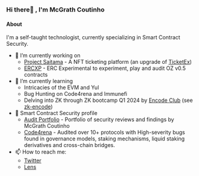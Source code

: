### Hi there👋 , I'm McGrath Coutinho

#### About
I'm a self-taught technologist, currently specializing in Smart Contract Security.  


- 🔭 I’m currently working on
  - [Project Saitama](https://github.com/rpenn/saitama) - A NFT ticketing platform (an upgrade of [TicketEx](https://github.com/mcgrathcoutinho/ticket-ex))
  - [ERCXP](https://github.com/mcgrathcoutinho/ERCXP) - ERC Experimental to experiment, play and audit OZ v0.5 contracts
- 🌱 I’m currently learning
  - Intricacies of the EVM and Yul
  - Bug Hunting on Code4rena and Immunefi
  - Delving into ZK through ZK bootcamp Q1 2024 by [Encode Club](https://twitter.com/encodeclub) (see [zk-encode](https://github.com/mcgrathcoutinho/zk-encode))
- 📝 Smart Contract Security profile
  - [Audit Portfolio](https://github.com/mcgrathcoutinho/audit-portfolio) - Portfolio of security reviews and findings by McGrath Coutinho
  - [Code4rena](https://code4rena.com/@MrPotatoMagic) - Audited over 10+ protocols with High-severity bugs found in governance models, staking mechanisms, liquid staking derivatives and cross-chain bridges.
- 📫 How to reach me:
  - [Twitter](https://twitter.com/MrPotatoMagic)
  - [Lens](https://www.lensfrens.xyz/mcgrathcoutinho.lens)

